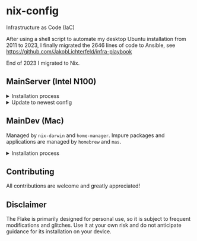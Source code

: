 <!-- markdownlint-disable MD033 -->
# nix-config

Infrastructure as Code (IaC)

After using a shell script to automate my desktop Ubuntu installation from 2011 to 2023, I finally migrated the 2646 lines of code to Ansible, see <https://github.com/JakobLichterfeld/infra-playbook>

End of 2023 I migrated to Nix.

## MainServer (Intel N100)

<details><summary>Installation process</summary><p>

Download [NixOS minimal ISO image](https://channels.nixos.org/nixos-24.05/latest-nixos-minimal-x86_64-linux.iso) copy it to a USB stick, using balenaEtcher for example, see [creating bootable USB flash drive with a graphical tool](https://nixos.org/manual/nixos/stable/#sec-booting-from-usb).

Boot into the NixOS live environment

Create a root password using the TTY

```bash
sudo su
passwd
```

From your host, copy the public SSH key to the server

```bash
ssh-add ~/.ssh/id_ed25519
ssh-copy-id -i ~/.ssh/id_ed25519 root@nixos_installation_ip
ssh root@nixos_installation_ip
```

Enable Nix Flakes functionality

```bash
mkdir -p ~/.config/nix
echo "experimental-features = nix-command flakes" >> ~/.config/nix/nix.conf
```

Partition and mount the drives using [disko](https://github.com/nix-community/disko) (declarative disk partitioning and formatting using nix)

```bash
curl https://raw.githubusercontent.com/JakobLichterfeld/nix-config/main/machines/nixos/MainServer/filesystems/disko.nix \
    -o /tmp/disko.nix
nix --experimental-features "nix-command flakes" run github:nix-community/disko \
    -- --mode disko /tmp/disko.nix
```

Install programs needed for system installation

```bash
if ! command -v git; then nix-env -f '<nixpkgs>' -iA git; fi
if ! command -v git-crypt;  then nix-env -f '<nixpkgs>' -iA git-crypt; fi
```

Clone this repository

```bash
mkdir -p /mnt/etc/nixos
git clone https://github.com/JakobLichterfeld/nix-config.git /mnt/etc/nixos
```

Put the private and GPG key into place (required for secret management)

```bash
mkdir -p /mnt/persist/ssh
exit
scp ~/.ssh/id_ed25519_main_server root@nixos_installation_ip:/mnt/persist/ssh/id_ed25519_main_server
scp ~/.ssh/nix-config_local.key.asc root@nixos_installation_ip:/mnt/etc/nixos/nix-config_local.key.asc
ssh nixos@nixos_installation_ip
chmod 700 /mnt/persist/ssh
chmod 600 /mnt/persist/ssh/*
```

Unlock the git-crypt vault

```bash
cd /mnt/etc/nixos
git-crypt unlock nix-config_local.key.asc
```

Install system and apply configuration

```bash
nixos-install \
--root "/mnt" \
--no-root-passwd \
--flake "git+file:///mnt/etc/nixos#MainServer"
```

Unmount the filesystems

```bash
umount "/mnt/boot/esp"
umount -Rl "/mnt"
cd /
zpool export -a
```

Remove the installation media

Reboot

```bash
reboot
```

</p></details>

<details><summary>Update to newest config</summary><p>

```bash
sudo su
cd /etc/nixos
git pull
nixos-rebuild switch --flake /etc/nixos#MainServer
```

</p></details>

## MainDev (Mac)

Managed by `nix-darwin` and `home-manager`. Impure packages and applications are managed by `homebrew` and `mas`.

<details><summary>Installation process</summary><p>

[Make sure nix is installed](https://nixos.org/download#nix-install-macos)

[install nix-darwin](https://github.com/LnL7/nix-darwin?tab=readme-ov-file#flakes)

[install home-manager](https://nix-community.github.io/home-manager/index.xhtml#sec-install-standalone)

Enable Rosetta to build x86 binaries with Apple Silicon: `softwareupdate --install-rosetta --agree-to-license`

Update dependencies: `nix --experimental-features 'nix-command flakes' flake update`

build: `nix --experimental-features 'nix-command flakes' build .#darwinConfigurations."MainDev".system`

install: `nix run nix-darwin -- switch --flake .#darwinConfigurations."MainDev"`

as macOS does not allow writing to `/` write to symlink:

```shell
printf 'run\tprivate/var/run\n' | sudo tee -a /etc/synthetic.conf
/System/Library/Filesystems/apfs.fs/Contents/Resources/apfs.util -t
```

apply changes: `./result/sw/bin/darwin-rebuild switch --flake .`

</p></details>

## Contributing

All contributions are welcome and greatly appreciated!

## Disclaimer

The Flake is primarily designed for personal use, so it is subject to frequent modifications and glitches. Use it at your own risk and do not anticipate guidance for its installation on your device.
